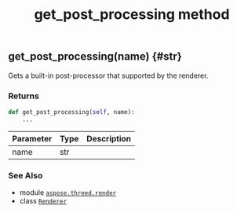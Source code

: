 ﻿---
title: get_post_processing method
second_title: Aspose.3D for Python via .NET API References
description: 
type: docs
weight: 50
url: /python-net/aspose.threed.render/renderer/get_post_processing/
is_root: false
---

## get_post_processing(name) {#str}

Gets a built-in post-processor that supported by the renderer.


### Returns 





```python
def get_post_processing(self, name):
    ...
```


| Parameter | Type | Description |
| :- | :- | :- |
| name | str |  |



### See Also
* module [`aspose.threed.render`](../../)
* class [`Renderer`](/3d/python-net/aspose.threed.render/renderer)
